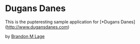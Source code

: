 # Dugans Danes

This is the pupteresting sample application for 
[*Dugans Danes] (http://www.dugansdanes.com)

by [Brandon M Lage](http://lp2digital.com)

